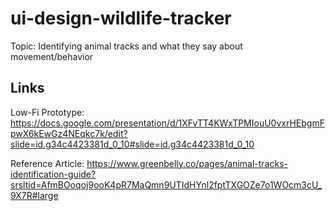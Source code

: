 # ui-design-wildlife-tracker

Topic: Identifying animal tracks and what they say about movement/behavior

## Links
Low-Fi Prototype: https://docs.google.com/presentation/d/1XFvTT4KWxTPMIouU0vxrHEbgmFpwX6kEwGz4NEqkc7k/edit?slide=id.g34c4423381d_0_10#slide=id.g34c4423381d_0_10

Reference Article: https://www.greenbelly.co/pages/animal-tracks-identification-guide?srsltid=AfmBOoqoj9ooK4pR7MaQmn9UTIdHYnl2fptTXGOZe7o1WOcm3cU_9X7R#large
